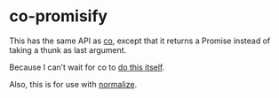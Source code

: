 # co-promisify

This has the same API as [co](https://github.com/visionmedia/co), except that
it returns a Promise instead of taking a thunk as last argument.

Because I can’t wait for co to
[do this itself](https://github.com/visionmedia/co/pull/134).

Also, this is for use with [normalize](https://normalize.github.io/).

